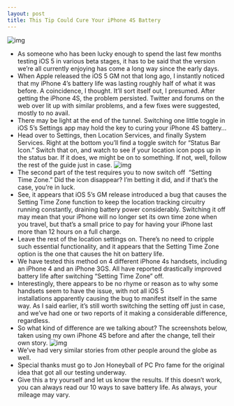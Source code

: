```yaml
---
layout: post
title: This Tip Could Cure Your iPhone 4S Battery
---
```

![img](http://media.idownloadblog.com/wp-content/uploads/2011/10/iphone-battery-icon.jpeg)
* As someone who has been lucky enough to spend the last few months testing iOS 5 in various beta stages, it has to be said that the version we’re all currently enjoying has come a long way since the early days.
* When Apple released the iOS 5 GM not that long ago, I instantly noticed that my iPhone 4’s battery life was lasting roughly half of what it was before. A coincidence, I thought. It’ll sort itself out, I presumed. After getting the iPhone 4S, the problem persisted. Twitter and forums on the web over lit up with similar problems, and a few fixes were suggested, mostly to no avail.
* There may be light at the end of the tunnel. Switching one little toggle in iOS 5’s Settings app may hold the key to curing your iPhone 4S battery…
* Head over to Settings, then Location Services, and finally System Services. Right at the bottom you’ll find a toggle switch for “Status Bar Icon.” Switch that on, and watch to see if your location icon pops up in the status bar. If it does, we might be on to something. If not, well, follow the rest of the guide just in case.
![img](http://media.idownloadblog.com/wp-content/uploads/2011/10/iPhone-settings.jpeg)
* The second part of the test requires you to now switch off  “Setting Time Zone.” Did the icon disappear? I’m betting it did, and if that’s the case, you’re in luck.
* See, it appears that iOS 5’s GM release introduced a bug that causes the Setting Time Zone function to keep the location tracking circuitry running constantly, draining battery power considerably. Switching it off may mean that your iPhone will no longer set its own time zone when you travel, but that’s a small price to pay for having your iPhone last more than 12 hours on a full charge.
* Leave the rest of the location settings on. There’s no need to cripple such essential functionality, and it appears that the Setting Time Zone option is the one that causes the hit on battery life.
* We have tested this method on 4 different iPhone 4s handsets, including an iPhone 4 and an iPhone 3GS. All have reported drastically improved battery life after switching “Setting Time Zone” off.
* Interestingly, there appears to be no rhyme or reason as to why some handsets seem to have the issue, with not all iOS 5 installations apparently causing the bug to manifest itself in the same way. As I said earlier, it’s still worth switching the setting off just in case, and we’ve had one or two reports of it making a considerable difference, regardless.
* So what kind of difference are we talking about? The screenshots below, taken using my own iPhone 4S before and after the change, tell their own story.
![img](http://media.idownloadblog.com/wp-content/uploads/2011/10/iPhone-battery.png)
* We’ve had very similar stories from other people around the globe as well.
* Special thanks must go to Jon Honeyball of PC Pro fame for the original idea that got all our testing underway.
* Give this a try yourself and let us know the results. If this doesn’t work, you can always read our 10 ways to save battery life. As always, your mileage may vary.

